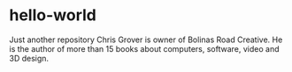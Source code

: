 # hello-world
Just another repository
Chris Grover is owner of Bolinas Road Creative. He is the author of more than 15 books about computers, software, video and 3D design.
